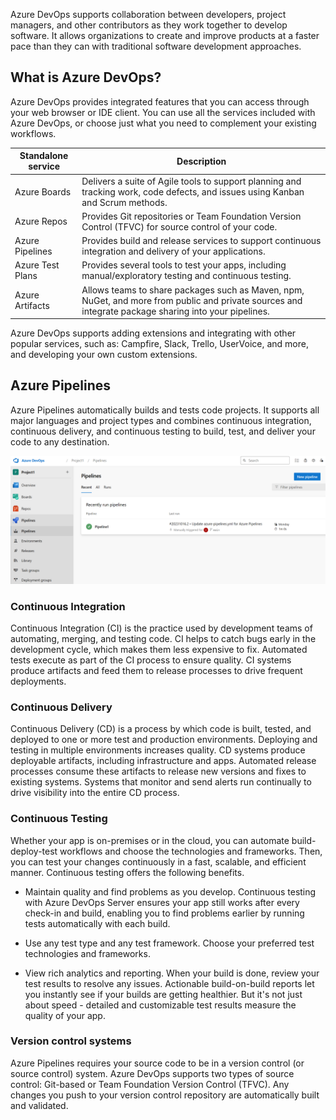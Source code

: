 Azure DevOps supports collaboration between developers, project managers, and other contributors as they work together to develop software. It allows organizations to create and improve products at a faster pace than they can with traditional software development approaches.

## What is Azure DevOps?

Azure DevOps provides integrated features that you can access through your web browser or IDE client. You can use all the services included with Azure DevOps, or choose just what you need to complement your existing workflows.

| Standalone service | Description |
| --- | --- |
| Azure Boards | Delivers a suite of Agile tools to support planning and tracking work, code defects, and issues using Kanban and Scrum methods. |
| Azure Repos | Provides Git repositories or Team Foundation Version Control (TFVC) for source control of your code. |
| Azure Pipelines | Provides build and release services to support continuous integration and delivery of your applications. |
| Azure Test Plans | Provides several tools to test your apps, including manual/exploratory testing and continuous testing. |
| Azure Artifacts | Allows teams to share packages such as Maven, npm, NuGet, and more from public and private sources and integrate package sharing into your pipelines. |

Azure DevOps supports adding extensions and integrating with other popular services, such as: Campfire, Slack, Trello, UserVoice, and more, and developing your own custom extensions.

## Azure Pipelines

Azure Pipelines automatically builds and tests code projects. It supports all major languages and project types and combines continuous integration, continuous delivery, and continuous testing to build, test, and deliver your code to any destination.

![Screenshot showing Azure Pipelines selected in an Azure DevOps project.](../media/azure-pipelines-overview.png)

### Continuous Integration

Continuous Integration (CI) is the practice used by development teams of automating, merging, and testing code. CI helps to catch bugs early in the development cycle, which makes them less expensive to fix. Automated tests execute as part of the CI process to ensure quality. CI systems produce artifacts and feed them to release processes to drive frequent deployments.

### Continuous Delivery

Continuous Delivery (CD) is a process by which code is built, tested, and deployed to one or more test and production environments. Deploying and testing in multiple environments increases quality. CD systems produce deployable artifacts, including infrastructure and apps. Automated release processes consume these artifacts to release new versions and fixes to existing systems. Systems that monitor and send alerts run continually to drive visibility into the entire CD process.

### Continuous Testing

Whether your app is on-premises or in the cloud, you can automate build-deploy-test workflows and choose the technologies and frameworks. Then, you can test your changes continuously in a fast, scalable, and efficient manner. Continuous testing offers the following benefits.

- Maintain quality and find problems as you develop. Continuous testing with Azure DevOps Server ensures your app still works after every check-in and build, enabling you to find problems earlier by running tests automatically with each build.

- Use any test type and any test framework. Choose your preferred test technologies and frameworks.

- View rich analytics and reporting. When your build is done, review your test results to resolve any issues. Actionable build-on-build reports let you instantly see if your builds are getting healthier. But it's not just about speed - detailed and customizable test results measure the quality of your app.

### Version control systems

Azure Pipelines requires your source code to be in a version control (or source control) system. Azure DevOps supports two types of source control: Git-based or Team Foundation Version Control (TFVC). Any changes you push to your version control repository are automatically built and validated.
